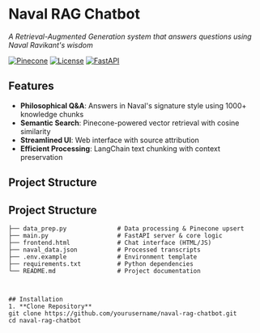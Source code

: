 # Naval RAG Chatbot  
*A Retrieval-Augmented Generation system that answers questions using Naval Ravikant's wisdom*

[![Pinecone](https://img.shields.io/badge/Powered_By-Pinecone-430098?logo=pinecone&style=flat)](https://pinecone.io)
[![License](https://img.shields.io/badge/License-MIT-blue)](LICENSE)
[![FastAPI](https://img.shields.io/badge/Framework-FastAPI-009688?logo=fastapi)](https://fastapi.tiangolo.com)

## Features  
- **Philosophical Q&A**: Answers in Naval's signature style using 1000+ knowledge chunks  
- **Semantic Search**: Pinecone-powered vector retrieval with cosine similarity  
- **Streamlined UI**: Web interface with source attribution  
- **Efficient Processing**: LangChain text chunking with context preservation  

## Project Structure  
## Project Structure
```
├── data_prep.py              # Data processing & Pinecone upsert
├── main.py                   # FastAPI server & core logic
├── frontend.html             # Chat interface (HTML/JS)
├── naval_data.json           # Processed transcripts
├── .env.example              # Environment template
├── requirements.txt          # Python dependencies
└── README.md                 # Project documentation
```
```


## Installation  
1. **Clone Repository**  
git clone https://github.com/yourusername/naval-rag-chatbot.git
cd naval-rag-chatbot

